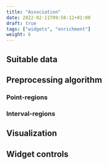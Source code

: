 ```yaml
---
title: "Association"
date: 2022-02-11T09:58:12+01:00
draft: true
tags: ["widgets", "enrichment"]
weight: 6
---
```


## Suitable data

## Preprocessing algorithm

### Point-regions

### Interval-regions

## Visualization

## Widget controls